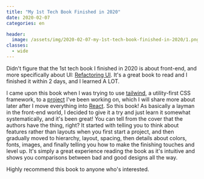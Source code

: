 ```yaml
---
title: "My 1st Tech Book Finished in 2020"
date: 2020-02-07
categories: en

header:
  image: /assets/img/2020-02-07-my-1st-tech-book-finished-in-2020/1.png
classes:
  - wide
---
```


Didn't figure that the 1st tech book I finished in 2020 is about front-end, and more specifically about UI: [Refactoring UI](https://refactoringui.com/book/). It's a great book to read and I finished it within 2 days, and I learned A LOT.

I came upon this book when I was trying to use [tailwind](https://tailwindcss.com/), a utility-first CSS framework, to a [project](https://github.com/estepona/douban.fm-electron) I've been working on, which I will share more about later after I move everything into [React](https://reactjs.org/). So this book! As basically a layman in the front-end world, I decided to give it a try and just learn it somewhat systematically, and it's been great! You can tell from the cover that the authors have the thing, right? It started with telling you to think about features rather than layouts when you first start a project, and then gradually moved to hierarchy, layout, spacing, then details about colors, fonts, images, and finally telling you how to make the finishing touches and level up. It's simply a great experience reading the book as it's intuitive and shows you comparisons between bad and good designs all the way.

Highly recommend this book to anyone who's interested.
